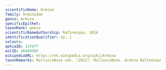 ```yaml
---
scientificName: Armina
family: Arminidae
genus: Armina
specificEpithet: 
taxonRank: genus
scientificNameAuthorship: Rafinesque, 1814
identificationQualifier: sp. 1
colours:
aphiaID: 137677
eolID: 46449505
wikipediaURL: https://en.wikipedia.org/wiki/Armina
taxonRemarks: MolluscaBase eds. (2022). MolluscaBase. Armina Rafinesque, 1814. Accessed through: World Register of Marine Species at: https://www.marinespecies.org/aphia.php?p=taxdetails&id=137677 on 2022-02-24
---
```

